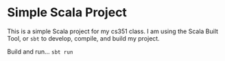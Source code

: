 # Simple Scala Project

This is a simple Scala project for my cs351 class. I am using the Scala Built Tool, or `sbt` to develop, compile, and build my project.

Build and run...
`sbt run`